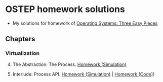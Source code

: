 # OSTEP homework solutions
- My solutions for homework of [Operating Systems: Three Easy Pieces](https://pages.cs.wisc.edu/~remzi/OSTEP/)

## Chapters

### Virtualization

4. The Abstraction: The Process. [Homework (Simulation)](./Virtualization/4.Processes/Homework/solutions.md)

5. Interlude: Process API. [Homework (Simulation)](./Virtualization/5.Process%20API/Homework/Simulation/solutions.md)   |   [Homework (Code)](./Virtualization/5.Process%20API/Homework/Code))